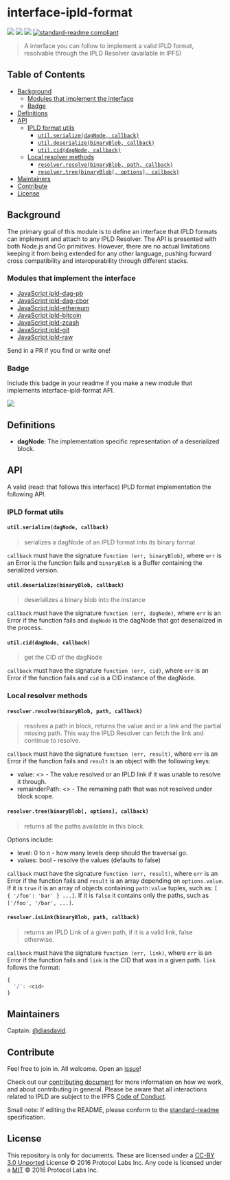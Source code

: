 # interface-ipld-format

[![](https://img.shields.io/badge/made%20by-Protocol%20Labs-blue.svg?style=flat-square)](http://ipn.io)
[![](https://img.shields.io/badge/freenode-%23ipfs-blue.svg?style=flat-square)](http://webchat.freenode.net/?channels=%23ipfs)
[![](https://img.shields.io/badge/project-IPLD-blue.svg?style=flat-square)](http://github.com/ipld/ipld)
[![standard-readme compliant](https://img.shields.io/badge/standard--readme-OK-green.svg?style=flat-square)](https://github.com/RichardLitt/standard-readme)

> A interface you can follow to implement a valid IPLD format, resolvable through the IPLD Resolver (available in IPFS)

## Table of Contents

- [Background](#background)
  - [Modules that implement the interface](#modules-that-implement-the-interface)
  - [Badge](#badge)
- [Definitions](#definitions)
- [API](#api)
  - [IPLD format utils](#ipld-format-utils)
    - [`util.serialize(dagNode, callback)`](#utilserializedagnode-callback)
    - [`util.deserialize(binaryBlob, callback)`](#utildeserializebinaryblob-callback)
    - [`util.cid(dagNode, callback)`](#utilciddagnode-callback)
  - [Local resolver methods](#local-resolver-methods)
    - [`resolver.resolve(binaryBlob, path, callback)`](#resolverresolvebinaryblob-path-callback)
    - [`resolver.tree(binaryBlob[, options], callback)`](#resolvertreebinaryblob-options-callback)
- [Maintainers](#maintainers)
- [Contribute](#contribute)
- [License](#license)

## Background

The primary goal of this module is to define an interface that IPLD formats can implement and attach to any IPLD Resolver. The API is presented with both Node.js and Go primitives. However, there are no actual limitations keeping it from being extended for any other language, pushing forward cross compatibility and interoperability through different stacks.

### Modules that implement the interface

- [JavaScript ipld-dag-pb](https://github.com/ipld/js-ipld-dag-pb)
- [JavaScript ipld-dag-cbor](https://github.com/ipld/js-ipld-dag-cbor)
- [JavaScript ipld-ethereum](https://github.com/ipld/js-ipld-ethereum)
- [JavaScript ipld-bitcoin](https://github.com/ipld/js-ipld-bitcoin)
- [JavaScript ipld-zcash](https://github.com/ipld/js-ipld-zcash)
- [JavaScript ipld-git](https://github.com/ipld/js-ipld-git)
- [JavaScript ipld-raw](https://github.com/ipld/js-ipld-raw)

Send in a PR if you find or write one!

### Badge

Include this badge in your readme if you make a new module that implements interface-ipld-format API.

![](/img/badge.png)

## Definitions

- **dagNode**: The implementation specific representation of a deserialized block.

## API

A valid (read: that follows this interface) IPLD format implementation the following API.

### IPLD format utils

#### `util.serialize(dagNode, callback)`

> serializes a dagNode of an IPLD format into its binary format

`callback` must have the signature `function (err, binaryBlob)`, where `err` is an Error is the function fails and `binaryBlob` is a Buffer containing the serialized version.

#### `util.deserialize(binaryBlob, callback)`

> deserializes a binary blob into the instance

`callback` must have the signature `function (err, dagNode)`, where `err` is an Error if the function fails and `dagNode` is the dagNode that got deserialized in the process.

#### `util.cid(dagNode, callback)`

> get the CID of the dagNode

`callback` must have the signature `function (err, cid)`, where `err` is an Error if the function fails and `cid` is a CID instance of the dagNode.

### Local resolver methods

#### `resolver.resolve(binaryBlob, path, callback)`

> resolves a path in block, returns the value and or a link and the partial missing path. This way the IPLD Resolver can fetch the link and continue to resolve.

`callback` must have the signature `function (err, result)`, where `err` is an Error if the function fails and `result` is an object with the following keys:

- value: <> - The value resolved or an IPLD link if it was unable to resolve it through.
- remainderPath: <> - The remaining path that was not resolved under block scope.

#### `resolver.tree(binaryBlob[, options], callback)`

> returns all the paths available in this block.

Options include:
  - level: 0 to n - how many levels deep should the traversal go.
  - values: bool - resolve the values (defaults to false)

`callback` must have the signature `function (err, result)`, where `err` is an Error if the function fails and `result` is an array depending on `options.value`. If it is `true` it is an array of objects containing `path:value` tuples, such as: `[ { '/foo': 'bar' } ...]`. If it is `false` it contains only the paths, such as `['/foo', '/bar', ...]`.

#### `resolver.isLink(binaryBlob, path, callback)`

> returns an IPLD Link of a given path, if it is a valid link, false otherwise.

`callback` must have the signature `function (err, link)`, where `err` is an Error if the function fails and `link` is the CID that was in a given path. `link` follows the format:

```JavaScript
{
  '/': <cid>
}
```

## Maintainers

Captain: [@diasdavid](https://github.com/diasdavid).

## Contribute

Feel free to join in. All welcome. Open an [issue](https://github.com/ipld/interface-ipld-format/issues)!

Check out our [contributing document](https://github.com/ipld/ipld/blob/master/contributing.md) for more information on how we work, and about contributing in general. Please be aware that all interactions related to IPLD are subject to the IPFS [Code of Conduct](https://github.com/ipfs/community/blob/master/code-of-conduct.md).

Small note: If editing the README, please conform to the [standard-readme](https://github.com/RichardLitt/standard-readme) specification.

## License

This repository is only for documents. These are licensed under a [CC-BY 3.0 Unported](LICENSE) License © 2016 Protocol Labs Inc. Any code is licensed under a [MIT](MIT-LICENSE) © 2016 Protocol Labs Inc.

[UnixFS]: https://github.com/ipfs/specs/tree/master/unixfs

